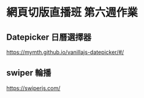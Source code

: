 # 網頁切版直播班 第六週作業

## Datepicker 日曆選擇器
https://mymth.github.io/vanillajs-datepicker/#/

## swiper 輪播

https://swiperjs.com/
